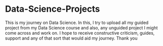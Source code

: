 # Data-Science-Projects
This is my journey on Data Science. In this, I try to upload all my guided project from my Data Science course and also, any unguided project I might come across and work on. I hope to receive constructive criticism, guides, support and any of that sort that would aid my journey. Thank you
